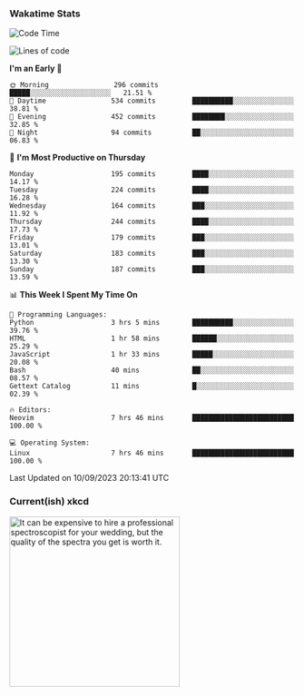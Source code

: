 ### Wakatime Stats
<!--START_SECTION:waka-->
![Code Time](http://img.shields.io/badge/Code%20Time-1%2C948%20hrs%2038%20mins-blue)

![Lines of code](https://img.shields.io/badge/From%20Hello%20World%20I%27ve%20Written-846.1%20thousand%20lines%20of%20code-blue)

**I'm an Early 🐤** 

```text
🌞 Morning                296 commits         █████░░░░░░░░░░░░░░░░░░░░   21.51 % 
🌆 Daytime                534 commits         ██████████░░░░░░░░░░░░░░░   38.81 % 
🌃 Evening                452 commits         ████████░░░░░░░░░░░░░░░░░   32.85 % 
🌙 Night                  94 commits          ██░░░░░░░░░░░░░░░░░░░░░░░   06.83 % 
```
📅 **I'm Most Productive on Thursday** 

```text
Monday                   195 commits         ████░░░░░░░░░░░░░░░░░░░░░   14.17 % 
Tuesday                  224 commits         ████░░░░░░░░░░░░░░░░░░░░░   16.28 % 
Wednesday                164 commits         ███░░░░░░░░░░░░░░░░░░░░░░   11.92 % 
Thursday                 244 commits         ████░░░░░░░░░░░░░░░░░░░░░   17.73 % 
Friday                   179 commits         ███░░░░░░░░░░░░░░░░░░░░░░   13.01 % 
Saturday                 183 commits         ███░░░░░░░░░░░░░░░░░░░░░░   13.30 % 
Sunday                   187 commits         ███░░░░░░░░░░░░░░░░░░░░░░   13.59 % 
```


📊 **This Week I Spent My Time On** 

```text
💬 Programming Languages: 
Python                   3 hrs 5 mins        ██████████░░░░░░░░░░░░░░░   39.76 % 
HTML                     1 hr 58 mins        ██████░░░░░░░░░░░░░░░░░░░   25.29 % 
JavaScript               1 hr 33 mins        █████░░░░░░░░░░░░░░░░░░░░   20.08 % 
Bash                     40 mins             ██░░░░░░░░░░░░░░░░░░░░░░░   08.57 % 
Gettext Catalog          11 mins             █░░░░░░░░░░░░░░░░░░░░░░░░   02.39 % 

🔥 Editors: 
Neovim                   7 hrs 46 mins       █████████████████████████   100.00 % 

💻 Operating System: 
Linux                    7 hrs 46 mins       █████████████████████████   100.00 % 
```


 Last Updated on 10/09/2023 20:13:41 UTC
<!--END_SECTION:waka-->

### Current(ish) xkcd
<a id="xkcd-a" title="It can be expensive to hire a professional spectroscopist for your wedding, but the quality of the spectra you get is worth it." href="https://www.xkcd.com" target="_blank">
        <img align="center" id="xkcd-img" src="https://imgs.xkcd.com/comics/gold.png" alt="It can be expensive to hire a professional spectroscopist for your wedding, but the quality of the spectra you get is worth it." height=300 />
</a>
